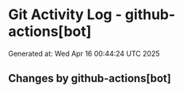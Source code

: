 # Git Activity Log - github-actions[bot]
Generated at: Wed Apr 16 00:44:24 UTC 2025
## Changes by github-actions[bot]
```diff
```

